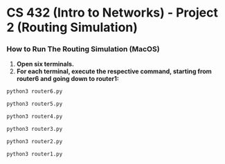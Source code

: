 # CS 432 (Intro to Networks) - Project 2 (Routing Simulation)

### How to Run The Routing Simulation (MacOS)
1. **Open six terminals.**
2. **For each terminal, execute the respective command, starting from router6 and going down to router1:**

```bash
python3 router6.py
```
```bash
python3 router5.py
```
```bash
python3 router4.py
```
```bash
python3 router3.py
```
```bash
python3 router2.py
```
```bash
python3 router1.py
```

